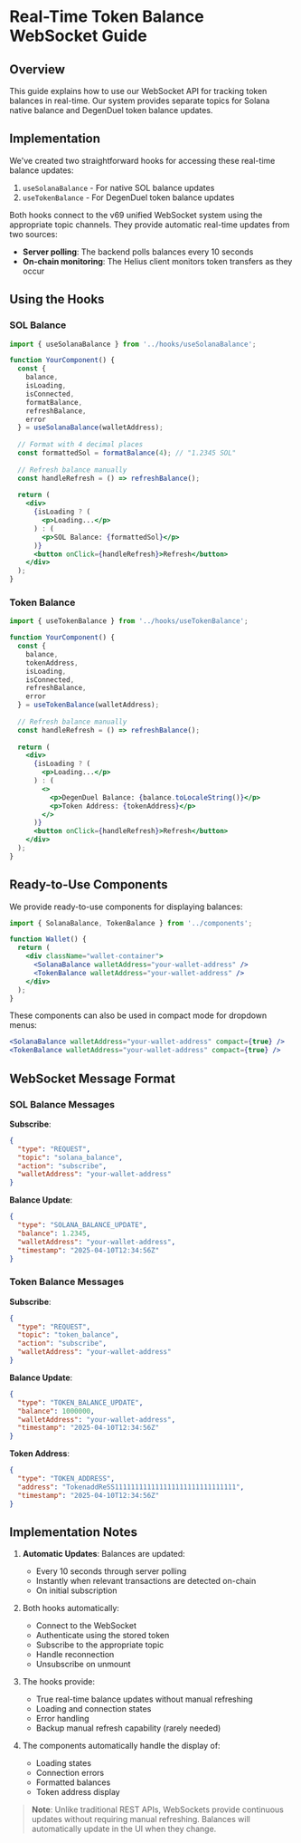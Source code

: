 # Real-Time Token Balance WebSocket Guide

## Overview

This guide explains how to use our WebSocket API for tracking token balances in real-time. Our system provides separate topics for Solana native balance and DegenDuel token balance updates.

## Implementation

We've created two straightforward hooks for accessing these real-time balance updates:

1. `useSolanaBalance` - For native SOL balance updates
2. `useTokenBalance` - For DegenDuel token balance updates

Both hooks connect to the v69 unified WebSocket system using the appropriate topic channels. They provide automatic real-time updates from two sources:

- **Server polling**: The backend polls balances every 10 seconds
- **On-chain monitoring**: The Helius client monitors token transfers as they occur

## Using the Hooks

### SOL Balance

```jsx
import { useSolanaBalance } from '../hooks/useSolanaBalance';

function YourComponent() {
  const { 
    balance,
    isLoading,
    isConnected,
    formatBalance,
    refreshBalance,
    error
  } = useSolanaBalance(walletAddress);
  
  // Format with 4 decimal places
  const formattedSol = formatBalance(4); // "1.2345 SOL"
  
  // Refresh balance manually
  const handleRefresh = () => refreshBalance();
  
  return (
    <div>
      {isLoading ? (
        <p>Loading...</p>
      ) : (
        <p>SOL Balance: {formattedSol}</p>
      )}
      <button onClick={handleRefresh}>Refresh</button>
    </div>
  );
}
```

### Token Balance

```jsx
import { useTokenBalance } from '../hooks/useTokenBalance';

function YourComponent() {
  const { 
    balance,
    tokenAddress,
    isLoading,
    isConnected,
    refreshBalance,
    error
  } = useTokenBalance(walletAddress);
  
  // Refresh balance manually
  const handleRefresh = () => refreshBalance();
  
  return (
    <div>
      {isLoading ? (
        <p>Loading...</p>
      ) : (
        <>
          <p>DegenDuel Balance: {balance.toLocaleString()}</p>
          <p>Token Address: {tokenAddress}</p>
        </>
      )}
      <button onClick={handleRefresh}>Refresh</button>
    </div>
  );
}
```

## Ready-to-Use Components

We provide ready-to-use components for displaying balances:

```jsx
import { SolanaBalance, TokenBalance } from '../components';

function Wallet() {
  return (
    <div className="wallet-container">
      <SolanaBalance walletAddress="your-wallet-address" />
      <TokenBalance walletAddress="your-wallet-address" />
    </div>
  );
}
```

These components can also be used in compact mode for dropdown menus:

```jsx
<SolanaBalance walletAddress="your-wallet-address" compact={true} />
<TokenBalance walletAddress="your-wallet-address" compact={true} />
```

## WebSocket Message Format

### SOL Balance Messages

**Subscribe**:
```json
{
  "type": "REQUEST",
  "topic": "solana_balance",
  "action": "subscribe",
  "walletAddress": "your-wallet-address"
}
```

**Balance Update**:
```json
{
  "type": "SOLANA_BALANCE_UPDATE",
  "balance": 1.2345,
  "walletAddress": "your-wallet-address",
  "timestamp": "2025-04-10T12:34:56Z"
}
```

### Token Balance Messages

**Subscribe**:
```json
{
  "type": "REQUEST",
  "topic": "token_balance",
  "action": "subscribe",
  "walletAddress": "your-wallet-address"
}
```

**Balance Update**:
```json
{
  "type": "TOKEN_BALANCE_UPDATE",
  "balance": 1000000,
  "walletAddress": "your-wallet-address",
  "timestamp": "2025-04-10T12:34:56Z"
}
```

**Token Address**:
```json
{
  "type": "TOKEN_ADDRESS",
  "address": "TokenaddReSS111111111111111111111111111111",
  "timestamp": "2025-04-10T12:34:56Z"
}
```

## Implementation Notes

1. **Automatic Updates**: Balances are updated:
   - Every 10 seconds through server polling
   - Instantly when relevant transactions are detected on-chain
   - On initial subscription

2. Both hooks automatically:
   - Connect to the WebSocket
   - Authenticate using the stored token
   - Subscribe to the appropriate topic
   - Handle reconnection
   - Unsubscribe on unmount

3. The hooks provide:
   - True real-time balance updates without manual refreshing
   - Loading and connection states
   - Error handling
   - Backup manual refresh capability (rarely needed)

4. The components automatically handle the display of:
   - Loading states
   - Connection errors
   - Formatted balances
   - Token address display

> **Note**: Unlike traditional REST APIs, WebSockets provide continuous updates without requiring manual refreshing. Balances will automatically update in the UI when they change.